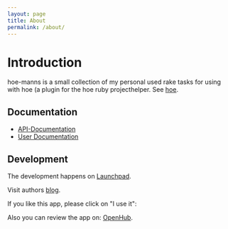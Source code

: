 ```yaml
---
layout: page
title: About
permalink: /about/
---
```


# Introduction
hoe-manns is a small collection of my personal used rake tasks for using with hoe (a plugin for the hoe ruby 
projecthelper. See [hoe](https://github.com/seattlerb/hoe).

<script type='text/javascript' src='https://www.openhub.net/p/hoe-manns/widgets/project_factoids_stats?format=js'></script>

## Documentation

* [API-Documentation](http://www.rubydoc.info/gems/hoe-manns)
* [User Documentation](https://saigkill.github.io/hoe-manns/userdocs/hoe-manns/index.html)

## Development
The development happens on [Launchpad](https://launchpad.net/hoe-manns).

Visit authors [blog](https://saigkill.tuxfamily.org).

If you like this app, please click on "I use it":

<script type='text/javascript' src='https://www.openhub.net/p/hoe-manns/widgets/project_users_logo?format=js'></script>

Also you can review the app on: [OpenHub](https://www.openhub.net/p/hoe-manns/reviews/new).